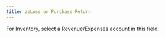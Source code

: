```yaml
---
title: zzLoss on Purchase Return
---
```



For Inventory, select a Revenue/Expenses account in this field.

